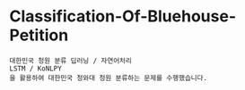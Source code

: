 # Classification-Of-Bluehouse-Petition
    대한민국 청원 분류 딥러닝 / 자연어처리
    LSTM / KoNLPY
    을 활용하여 대한민국 청와대 청원 분류하는 문제를 수행했습니다.
